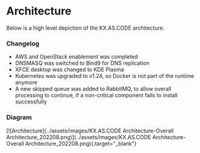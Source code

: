 # Architecture

Below is a high level depiction of the KX.AS.CODE architecture.

### Changelog

- AWS and OpenStack enablement was completed
- DNSMASQ was switched to Bind9 for DNS replication
- XFCE desktop was changed to KDE Plasma
- Kubernetes was upgraded to v1.24, so Docker is not part of the runtime anymore
- A new skipped queue was added to RabbitMQ, to allow overall processing to continue, if a non-critical component fails to install successfully

### Diagram

[![Architecture](../assets/images/KX.AS.CODE Architecture-Overall Architecture_202208.png)](../assets/images/KX.AS.CODE Architecture-Overall Architecture_202208.png){:target="_blank"}
